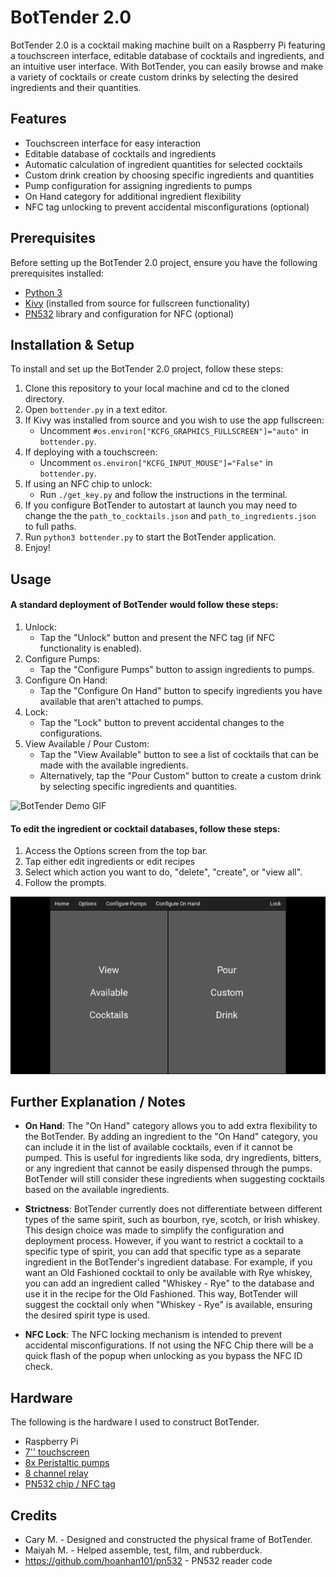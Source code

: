 # BotTender 2.0

BotTender 2.0 is a cocktail making machine built on a Raspberry Pi featuring a touchscreen interface, editable database of cocktails and ingredients, and an intuitive user interface. With BotTender, you can easily browse and make a variety of cocktails or create custom drinks by selecting the desired ingredients and their quantities.

## Features

- Touchscreen interface for easy interaction
- Editable database of cocktails and ingredients
- Automatic calculation of ingredient quantities for selected cocktails
- Custom drink creation by choosing specific ingredients and quantities
- Pump configuration for assigning ingredients to pumps
- On Hand category for additional ingredient flexibility
- NFC tag unlocking to prevent accidental misconfigurations (optional)

## Prerequisites

Before setting up the BotTender 2.0 project, ensure you have the following prerequisites installed:

- [Python 3](https://www.python.org/downloads/)
- [Kivy](https://kivy.org/doc/stable/gettingstarted/installation.html#from-source) (installed from source for fullscreen functionality)
- [PN532](https://blog.stigok.com/2017/10/12/setting-up-a-pn532-nfc-module-on-a-raspberry-pi-using-i2c.html) library and configuration for NFC (optional)

## Installation & Setup

To install and set up the BotTender 2.0 project, follow these steps:

1. Clone this repository to your local machine and cd to the cloned directory.
2. Open `bottender.py` in a text editor.
3. If Kivy was installed from source and you wish to use the app fullscreen:
   - Uncomment `#os.environ["KCFG_GRAPHICS_FULLSCREEN"]="auto"` in `bottender.py`.
4. If deploying with a touchscreen:
   - Uncomment `os.environ["KCFG_INPUT_MOUSE"]="False"` in `bottender.py`.
5. If using an NFC chip to unlock:
   - Run `./get_key.py` and follow the instructions in the terminal.
7. If you configure BotTender to autostart at launch you may need to change the the `path_to_cocktails.json` and `path_to_ingredients.json` to full paths.
6. Run `python3 bottender.py` to start the BotTender application.
7. Enjoy!

## Usage

#### A standard deployment of BotTender would follow these steps:

1. Unlock:
   - Tap the "Unlock" button and present the NFC tag (if NFC functionality is enabled).
2. Configure Pumps:
   - Tap the "Configure Pumps" button to assign ingredients to pumps.
3. Configure On Hand:
   - Tap the "Configure On Hand" button to specify ingredients you have available that aren't attached to pumps.
4. Lock:
   - Tap the "Lock" button to prevent accidental changes to the configurations.
5. View Available / Pour Custom:
   - Tap the "View Available" button to see a list of cocktails that can be made with the available ingredients.
   - Alternatively, tap the "Pour Custom" button to create a custom drink by selecting specific ingredients and quantities.

![BotTender Demo GIF](https://github.com/Terguttac/BotTender-2.0/blob/main/gifs/BotTender_demo.gif)


#### To edit the ingredient or cocktail databases, follow these steps:

1. Access the Options screen from the top bar.
2. Tap either edit ingredients or edit recipes
3. Select which action you want to do, "delete", "create", or "view all".
4. Follow the prompts.

![BotTender Drink Creation_GIF](https://github.com/Terguttac/BotTender-2.0/blob/main/gifs/create_demo_drink.gif)

## Further Explanation / Notes

- **On Hand**: The "On Hand" category allows you to add extra flexibility to the BotTender. By adding an ingredient to the "On Hand" category, you can include it in the list of available cocktails, even if it cannot be pumped. This is useful for ingredients like soda, dry ingredients, bitters, or any ingredient that cannot be easily dispensed through the pumps. BotTender will still consider these ingredients when suggesting cocktails based on the available ingredients.

- **Strictness**: BotTender currently does not differentiate between different types of the same spirit, such as bourbon, rye, scotch, or Irish whiskey. This design choice was made to simplify the configuration and deployment process. However, if you want to restrict a cocktail to a specific type of spirit, you can add that specific type as a separate ingredient in the BotTender's ingredient database. For example, if you want an Old Fashioned cocktail to only be available with Rye whiskey, you can add an ingredient called "Whiskey - Rye" to the database and use it in the recipe for the Old Fashioned. This way, BotTender will suggest the cocktail only when "Whiskey - Rye" is available, ensuring the desired spirit type is used.

- **NFC Lock**: The NFC locking mechanism is intended to prevent accidental misconfigurations. If not using the NFC Chip there will be a quick flash of the popup when unlocking as you bypass the NFC ID check.

## Hardware

The following is the hardware I used to construct BotTender.
- Raspberry Pi
- [7'' touchscreen](https://www.amazon.com/Lebula-Touchscreen-Raspberry-1024X600-Capacitive/dp/B07VNX4ZWY/)
- [8x Peristaltic pumps](https://www.amazon.com/dp/B07Q1C3PW2/ref=twister_B07PZ6RXL2?_encoding=UTF8&th=1)
- [8 channel relay](https://www.amazon.com/ELEGOO-Channel-Optocoupler-Compatible-Raspberry/dp/B09ZQRLD95/)
- [PN532 chip / NFC tag](https://www.amazon.com/HiLetgo-Communication-Arduino-Raspberry-Android/dp/B01I1J17LC)

## Credits
- Cary M. - Designed and constructed the physical frame of BotTender.
- Maiyah M. - Helped assemble, test, film, and rubberduck.
- https://github.com/hoanhan101/pn532 - PN532 reader code
